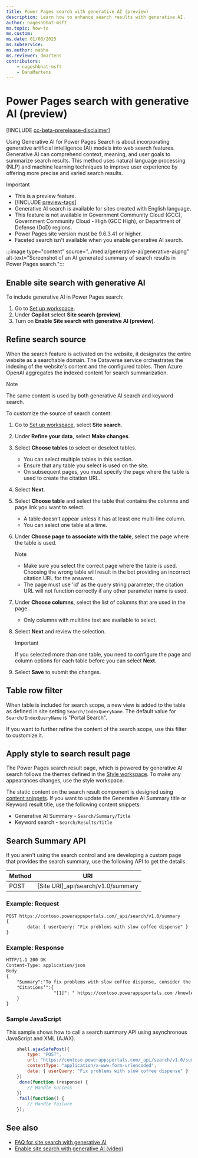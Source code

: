 ```yaml
---
title: Power Pages search with generative AI (preview)
description: Learn how to enhance search results with generative AI.
author: nageshbhat-msft
ms.topic: how-to
ms.custom: 
ms.date: 01/08/2025
ms.subservice: 
ms.author: nabha
ms.reviewer: dmartens
contributors:
    - nageshbhat-msft
    - DanaMartens
---
```


# Power Pages search with generative AI (preview)

[!INCLUDE [cc-beta-prerelease-disclaimer](../../includes/cc-beta-prerelease-disclaimer.md)]

Using Generative AI for Power Pages Search is about incorporating generative artificial intelligence (AI) models into web search features. Generative AI can comprehend context, meaning, and user goals to summarize search results. This method uses natural language processing (NLP) and machine learning techniques to improve user experience by offering more precise and varied search results.

> [!IMPORTANT]
> - This is a preview feature.
> - [!INCLUDE [preview-tags](../../includes/cc-preview-features-definition.md)]
> - Generative AI search is available for sites created with English language.
> - This feature is not available in Government Community Cloud (GCC), Government Community Cloud - High (GCC High), or Department of Defense (DoD) regions.
> - Power Pages site version must be 9.6.3.41 or higher.
> - Faceted search isn't available when you enable generative AI search.

:::image type="content" source="../media/generative-ai/generative-ai.png" alt-text="Screenshot of an AI generated summary of search results in Power Pages search.":::

## Enable site search with generative AI

To include generative AI in Power Pages search:

1. Go to [Set up workspace](../setup-workspace.md).
1. Under **Copilot** select **Site search (preview)**.
1. Turn on **Enable Site search with generative AI (preview)**.

## Refine search source

When the search feature is activated on the website, it designates the entire website as a searchable domain. The Dataverse service orchestrates the indexing of the website's content and the configured tables. Then Azure OpenAI aggregates the indexed content for search summarization.

> [!NOTE]
> The same content is used by both generative AI search and keyword search.

To customize the source of search content:

1. Go to [Set up workspace](../setup-workspace.md), select **Site search**.
1. Under **Refine your data**, select **Make changes**.
1. Select **Choose tables** to select or deselect tables.
    - You can select multiple tables in this section.
    - Ensure that any table you select is used on the site.
    - On subsequent pages, you must specify the page where the table is used to create the citation URL.
1. Select **Next**.
1. Select **Choose table** and select the table that contains the columns and page link you want to select.
    - A table doesn't appear unless it has at least one multi-line column.
    - You can select one table at a time.
1. Under **Choose page to associate with the table**, select the page where the table is used.

    > [!NOTE]
    > - Make sure you select the correct page where the table is used. Choosing the wrong table will result in the bot providing an incorrect citation URL for the answers.
    > - The page must use 'id' as the query string parameter; the citation URL will not function correctly if any other parameter name is used.

1. Under **Choose columns**, select the list of columns that are used in the page.
    - Only columns with multiline text are available to select.
1. Select **Next** and review the selection.

    > [!IMPORTANT]
    > If you selected more than one table, you need to configure the page and column options for each table before you can select **Next**.

1. Select **Save** to submit the changes.

## Table row filter

When table is included for search scope, a new view is added to the table as defined in site setting `Search/IndexQueryName`.
The default value for `Search/IndexQueryName` is "Portal Search".

If you want to further refine the content of the search scope, use this filter to customize it.

## Apply style to search result page

The Power Pages search result page, which is powered by generative AI search follows the themes defined in the [Style workspace](../../getting-started/style-site.md). To make any appearances changes, use the style workspace.

The static content on the search result component is designed using [content snippets](../customize-content-snippets.md). If you want to update the Generative AI Summary title or Keyword result title, use the following content snippets:

- Generative AI Summary - `Search/Summary/Title`
- Keyword search - `Search/Results/Title`

## Search Summary API

If you aren't using the search control and are developing a custom page that provides the search summary, use the following API to get the details.

| Method | URI                                                    |
|--------|--------------------------------------------------------|
| POST   | \[Site URI\]\_api/search/v1.0/summary |

### Example: Request

```html
POST https://contoso.powerappsportals.com/_api/search/v1.0/summary
{
        data: { userQuery: "Fix problems with slow coffee dispense" }
}
```

### Example: Response

```html
HTTP/1.1 200 OK
Content-Type: application/json
Body
{
    "Summary":"To fix problems with slow coffee dispense, consider the following steps:\n\n1. **Check for Mineral Deposits**: One of the most common reasons for slow brewing is the buildup of mineral deposits inside the coffee maker. If you are using tap water, minerals like calcium can accumulate, leading to slow brew times and poor-tasting coffee.",
    "Citations’":{
                  "[1]": " https://contoso.powerappsportals.com /knowledgebase/article/KA-01055",
    }
}
```

### Sample JavaScript

This sample shows how to call a search summary API using asynchronous JavaScript and XML (AJAX).

```javascript
    shell.ajaxSafePost({
        type: "POST",
        url: "https://contoso.powerappsportals.com/_api/search/v1.0/summary",
        contentType: "application/x-www-form-urlencoded",
        data: { userQuery: "Fix problems with slow coffee dispense" }
    })
    .done(function (response) {
        // Handle success
    })
    .fail(function() {
        // Handle failure
    });
```

## See also

- [FAQ for site search with generative AI](../../faqs-generative-ai-search.md)
- [Enable site search with generative AI (video)](https://youtu.be/2SEGiPhyYiQ?feature=shared)
